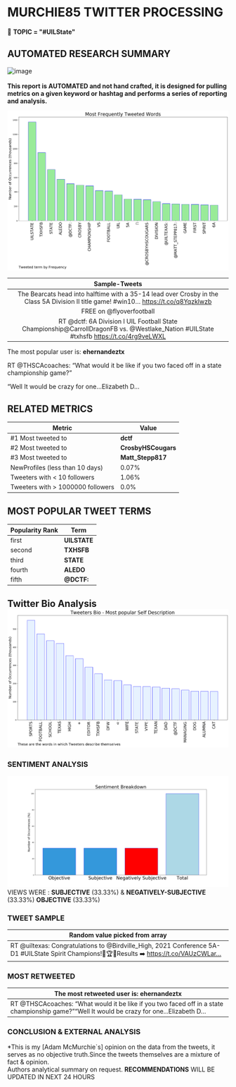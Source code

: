 # MURCHIE85 TWITTER PROCESSING 
&#x1F34E; **TOPIC = "#UILState"**

## AUTOMATED RESEARCH SUMMARY

![image](https://marketingplatform.google.com/about/static/images/gmp/analytics-smb-benefit.jpg)
<br></br>
<b> This report is AUTOMATED and not hand crafted, it is designed for pulling metrics on a given keyword or hashtag and performs a series of reporting and analysis.</b>



![image](TWEETS.png)



|                **Sample-Tweets**        |
| :-------------: |
| The Bearcats head into halftime with a 35-14 lead over Crosby in the Class 5A Division II title game! #win10… https://t.co/q8Yqzklwzb |
| FREE on @flyoverfootball | @WabashIT previews the Dodge Bowl and the rest of the weekend's #UILState #txhsfb… https://t.co/TVyL5K4jB2 |
| RT @dctf: 6A Division I UIL Football State Championship@CarrollDragonFB vs. @Westlake_Nation #UILState #txhsfb https://t.co/4rg9veLWXL |

The most popular user is: **ehernandeztx**
<div class="alert alert-block alert-danger"> RT @THSCAcoaches: “What would it be like if you two faced off in a state championship game?”

“Well It would be crazy for one...Elizabeth D…</div>

## RELATED METRICS<br>
| Metric | Value |
| ------------- | ------------- |
| #1 Most tweeted to  | **dctf** |
| #2 Most tweeted to  | **CrosbyHSCougars** |
| #3 Most tweeted to  | **Matt_Stepp817** |
| NewProfiles (less than 10 days) | 0.07%  |
| Tweeters with < 10 followers  | 1.06%|
| Tweeters with > 1000000 followers  | 0.0%  |



## MOST POPULAR TWEET TERMS 


| Popularity Rank  | Term |
| ------------- | ------------- |
| first  | **UILSTATE**  |
| second  | **TXHSFB**  |
| third  | **STATE** |
| fourth  | **ALEDO**  |
| fifth  | **@DCTF:**  |


## Twitter Bio Analysis![image](BIO.png)
### SENTIMENT ANALYSIS
![image](sentiment.png)
VIEWS WERE : **SUBJECTIVE**  (33.33%) & **NEGATIVELY-SUBJECTIVE** (33.33%) **OBJECTIVE** (33.33%)

### TWEET SAMPLE 
| Random value picked from array |
| ------------- |
|RT @uiltexas: Congratulations to @Birdville_High, 2021 Conference 5A-D1 #UILState Spirit Champions!📣🏆📣Results ➡️ https://t.co/VAUzCWLar… |

### MOST RETWEETED 

| The most retweeted user is: **ehernandeztx**  |
| ------------- |
| RT @THSCAcoaches: “What would it be like if you two faced off in a state championship game?”“Well It would be crazy for one...Elizabeth D… |

### CONCLUSION & EXTERNAL ANALYSIS

*This is my [Adam McMurchie`s] opinion on the data from the tweets, it serves as no objective truth.Since the tweets themselves are a mixture of fact & opinion.<br>
Authors analytical summary on request.
**RECOMMENDATIONS** WILL BE UPDATED IN NEXT  24 HOURS <br>